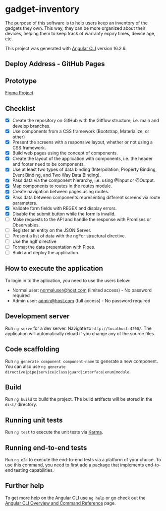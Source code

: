 # gadget-inventory

The purpose of this software is to help users keep an inventory of the gadgets they own. This way, they can be more organized about their devices, helping them to keep track of warranty expiry times, device age, etc.

This project was generated with [Angular CLI](https://github.com/angular/angular-cli) version 16.2.6.

## Deploy Address - GitHub Pages


## Prototype
[Figma Project](https://www.figma.com/file/P33uFr96uPPgNpL1oy9e5F/Gadget-Inventory?type=design&node-id=3%3A2&mode=design&t=ducjazfMI65fUqh5-1)

## Checklist

- [x] Create the repository on GitHub with the Gitflow structure, i.e. main and develop branches.
- [x] Use components from a CSS framework (Bootstrap, Materialize, or other)
- [x] Present the screens with a responsive layout, whether or not using a CSS framework.
- [x] Build web pages using the concept of components.
- [x] Create the layout of the application with components, i.e. the header and footer need to be components.
- [x] Use at least two types of data binding (Interpolation, Property Binding, Event Binding, and Two Way Data Binding).
- [x] Pass data via the component hierarchy, i.e. using @Input or @Output.
- [x] Map components to routes in the routes module.
- [x] Create navigation between pages using routes.
- [x] Pass data between components representing different screens via route parameters.
- [x] Validate form fields with REGEX and display errors.
- [x] Disable the submit button while the form is invalid.
- [ ] Make requests to the API and handle the response with Promises or Observables.
- [ ] Register an entity on the JSON Server.
- [ ] Present a list of data with the ngFor structural directive.
- [ ] Use the ngIf directive
- [ ] Format the data presentation with Pipes.
- [ ] Build and deploy the application.

## How to execute the application
To login in to the aplication, you need to use the users below:
- Normal user: normaluser@host.com (limited access) - No password required
- Admin user: admin@host.com (full access) - No password required
## Development server

Run `ng serve` for a dev server. Navigate to `http://localhost:4200/`. The application will automatically reload if you change any of the source files.

## Code scaffolding

Run `ng generate component component-name` to generate a new component. You can also use `ng generate directive|pipe|service|class|guard|interface|enum|module`.

## Build

Run `ng build` to build the project. The build artifacts will be stored in the `dist/` directory.

## Running unit tests

Run `ng test` to execute the unit tests via [Karma](https://karma-runner.github.io).

## Running end-to-end tests

Run `ng e2e` to execute the end-to-end tests via a platform of your choice. To use this command, you need to first add a package that implements end-to-end testing capabilities.

## Further help

To get more help on the Angular CLI use `ng help` or go check out the [Angular CLI Overview and Command Reference](https://angular.io/cli) page.
